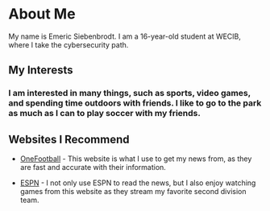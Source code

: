 # About Me
My name is Emeric Siebenbrodt. I am a 16-year-old student at WECIB, where I take the cybersecurity path.

## My Interests
### I am interested in many things, such as sports, video games, and spending time outdoors with friends. I like to go to the park as much as I can to play soccer with my friends.

## Websites I Recommend
- [OneFootball](https://onefootball.com/en/home) - This website is what I use to get my news from, as they are fast and accurate with their information.
  
- [ESPN](https://www.espn.com/soccer/) - I not only use ESPN to read the news, but I also enjoy watching games from this website as they stream my favorite second division team.

